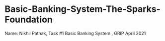 # Basic-Banking-System-The-Sparks-Foundation
Name: Nikhil Pathak,
Task #1 Basic Banking System ,
GRIP April 2021


